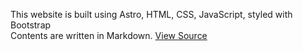 This website is built using Astro, HTML, CSS, JavaScript, styled with Bootstrap  
Contents are written in Markdown. [View Source](https://github.com/yuzhengwen/yuzhengwen.github.io)